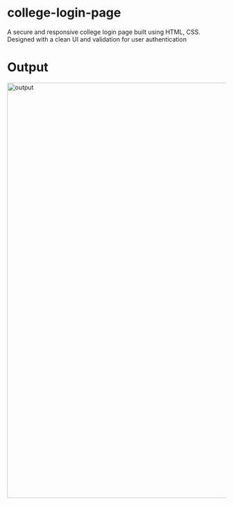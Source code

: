 # college-login-page
A secure and responsive college login page built using HTML, CSS. Designed with a clean UI and validation for user authentication

# Output 
<img width="959" alt="output" src="https://github.com/user-attachments/assets/c29e0290-2deb-41e5-8269-2cff14f6d96c" />
